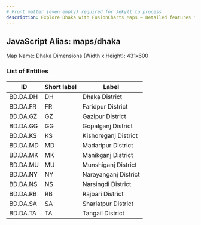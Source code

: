 ```yaml
---
# Front matter (even empty) required for Jekyll to process
description: Explore Dhaka with FusionCharts Maps – Detailed features for seamless integration. Try now & enhance your data visualization today! 
---
```


## JavaScript Alias: maps/dhaka

Map Name: Dhaka
Dimensions (Width x Height): 431x600





### List of Entities

ID | Short label | Label
---|---|---|
BD.DA.DH|DH|Dhaka District
BD.DA.FR|FR|Faridpur District
BD.DA.GZ|GZ|Gazipur District
BD.DA.GG|GG|Gopalganj District
BD.DA.KS|KS|Kishoreganj District
BD.DA.MD|MD|Madaripur District
BD.DA.MK|MK|Manikganj District
BD.DA.MU|MU|Munshiganj District
BD.DA.NY|NY|Narayanganj District
BD.DA.NS|NS|Narsingdi District
BD.DA.RB|RB|Rajbari District
BD.DA.SA|SA|Shariatpur District
BD.DA.TA|TA|Tangail District
